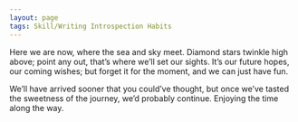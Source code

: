 ```yaml
---
layout: page
tags: Skill/Writing Introspection Habits
---
```


Here we are now, where the sea and sky meet. Diamond stars twinkle high above; point any out, that’s where we’ll set our sights. It’s our future hopes, our coming wishes; but forget it for the moment, and we can just have fun. 

We’ll have arrived sooner that you could’ve thought, but once we’ve tasted the sweetness of the journey, we’d probably continue. Enjoying the time along the way.